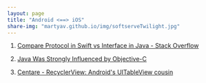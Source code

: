 ```yaml
---
layout: page
title: "Android <==> iOS"
share-img: "martyav.github.io/img/softserveTwilight.jpg"
---
```


1. [Compare Protocol in Swift vs Interface in Java - Stack Overflow](https://stackoverflow.com/questions/30859334/compare-protocol-in-swift-vs-interface-in-java)

1. [Java Was Strongly Influenced by Objective-C](https://cs.gmu.edu/~sean/stuff/java-objc.html)

1. [Centare - RecyclerView: Android's UITableView cousin](https://www.centare.com/blog/2016/06/recyclerview_androids_uitableview_cousin/)

